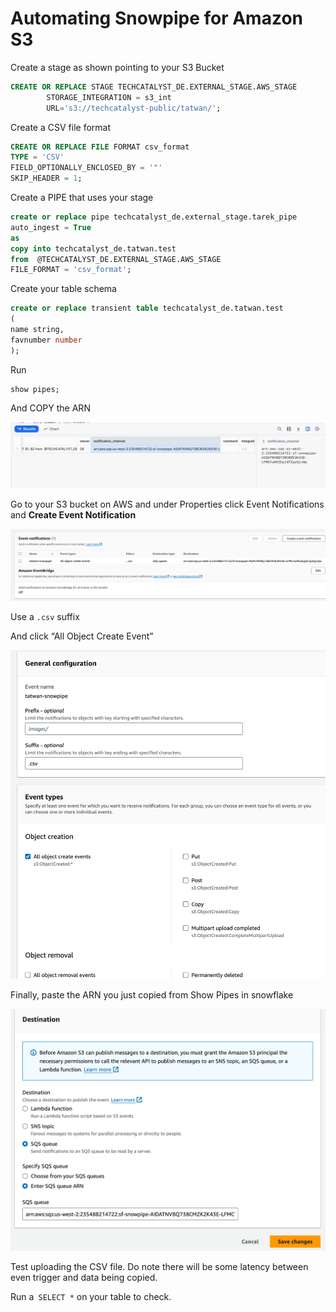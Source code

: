 # Automating Snowpipe for Amazon S3

Create a stage as shown pointing to your S3 Bucket

```sql
CREATE OR REPLACE STAGE TECHCATALYST_DE.EXTERNAL_STAGE.AWS_STAGE
        STORAGE_INTEGRATION = s3_int
        URL='s3://techcatalyst-public/tatwan/';
```

Create a CSV file format

```sql
CREATE OR REPLACE FILE FORMAT csv_format
TYPE = 'CSV'
FIELD_OPTIONALLY_ENCLOSED_BY = '"'
SKIP_HEADER = 1;
```

Create a PIPE that uses your stage

```sql
create or replace pipe techcatalyst_de.external_stage.tarek_pipe
auto_ingest = True
as 
copy into techcatalyst_de.tatwan.test
from  @TECHCATALYST_DE.EXTERNAL_STAGE.AWS_STAGE
FILE_FORMAT = 'csv_format';
```

Create your table schema

```sql
create or replace transient table techcatalyst_de.tatwan.test
(
name string,
favnumber number
);
```

Run

```
show pipes;
```

And COPY the ARN 

![image-20240722204102639](images/image-20240722204102639.png)

Go to your S3 bucket on AWS and under Properties click Event Notifications and **Create Event Notification**

![image-20240722204149512](images/image-20240722204149512.png)

Use a `.csv` suffix 

And click “All Object Create Event”

![image-20240722204233058](images/image-20240722204233058.png)

Finally, paste the ARN you just copied from Show Pipes in snowflake 

![image-20240722204253055](images/image-20240722204253055.png)

Test uploading the CSV file. Do note there will be some latency between even trigger and data being copied.

Run a` SELECT *` on your table to check.

